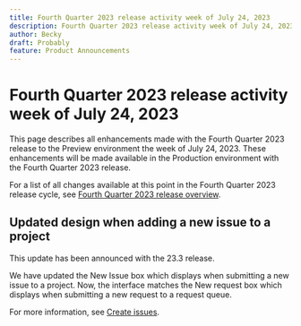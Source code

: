 ```yaml
---
title: Fourth Quarter 2023 release activity week of July 24, 2023
description: Fourth Quarter 2023 release activity week of July 24, 2023
author: Becky
draft: Probably
feature: Product Announcements
---
```

# Fourth Quarter 2023 release activity week of July 24, 2023

This page describes all enhancements made with the Fourth Quarter 2023 release to the Preview environment the week of July 24, 2023. These enhancements will be made available in the Production environment with the Fourth Quarter 2023 release. 

For a list of all changes available at this point in the Fourth Quarter 2023 release cycle, see [Fourth Quarter 2023 release overview](/help/quicksilver/product-announcements/product-releases/23-q4-release-activity/23-q4-release-overview.md).

## Updated design when adding a new issue to a project 

This update has been announced with the 23.3 release.  

We have updated the New Issue box which displays when submitting a new issue to a project. Now, the interface matches the New request box which displays when submitting a new request to a request queue.  

For more information, see [Create issues](/help/quicksilver/manage-work/issues/manage-issues/create-issues.md). 
